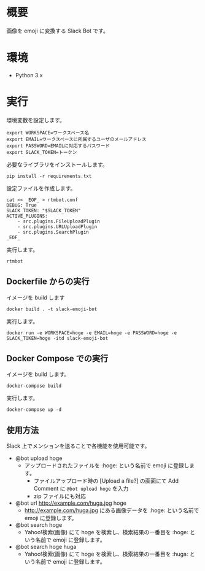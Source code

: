 # 概要

画像を emoji に変換する Slack Bot です。

# 環境

- Python 3.x

# 実行

環境変数を設定します。

```
export WORKSPACE=ワークスペース名
export EMAIL=ワークスペースに所属するユーザのメールアドレス
export PASSWORD=EMAILに対応するパスワード
export SLACK_TOKEN=トークン
```

必要なライブラリをインストールします。

```
pip install -r requirements.txt
```

設定ファイルを作成します。

```
cat << _EOF_ > rtmbot.conf
DEBUG: True
SLACK_TOKEN: "$SLACK_TOKEN"
ACTIVE_PLUGINS:
    - src.plugins.FileUploadPlugin
    - src.plugins.URLUploadPlugin
    - src.plugins.SearchPlugin
_EOF_
```

実行します。

```
rtmbot
```

## Dockerfile からの実行

イメージを build します

```
docker build . -t slack-emoji-bot
```

実行します。

```
docker run -e WORKSPACE=hoge -e EMAIL=hoge -e PASSWORD=hoge -e SLACK_TOKEN=hoge -itd slack-emoji-bot
```

## Docker Compose での実行

イメージを build します。

```
docker-compose build
```

実行します。

```
docker-compose up -d
```

## 使用方法

Slack 上でメンションを送ることで各機能を使用可能です。

- @bot upload hoge
    - アップロードされたファイルを :hoge: という名前で emoji に登録します。
        - ファイルアップロード時の [Upload a file?] の画面にて Add Comment に `@bot upload hoge` を入力
        - zip ファイルにも対応
- @bot url http://example.com/huga.jpg hoge
    - http://example.com/huga.jpg にある画像データを :hoge: という名前で emoji に登録します。
- @bot search hoge
    - Yahoo!検索(画像) にて hoge を検索し、検索結果の一番目を :hoge: という名前で emoji に登録します。
- @bot search hoge huga
    - Yahoo!検索(画像) にて hoge を検索し、検索結果の一番目を :huga: という名前で emoji に登録します。
